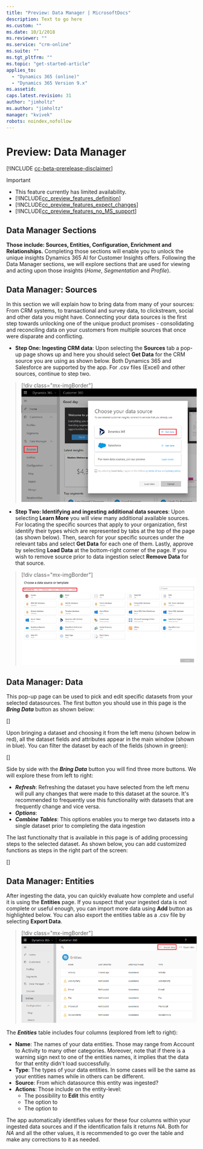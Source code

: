 ```yaml
---
title: "Preview: Data Manager | MicrosoftDocs"
description: Text to go here
ms.custom: ""
ms.date: 10/1/2018
ms.reviewer: ""
ms.service: "crm-online"
ms.suite: ""
ms.tgt_pltfrm: ""
ms.topic: "get-started-article"
applies_to: 
  - "Dynamics 365 (online)"
  - "Dynamics 365 Version 9.x"
ms.assetid: 
caps.latest.revision: 31
author: "jimholtz"
ms.author: "jimholtz"
manager: "kvivek"
robots: noindex,nofollow
---
```

# Preview: Data Manager

[!INCLUDE [cc-beta-prerelease-disclaimer](../includes/cc-beta-prerelease-disclaimer.md)]

> [!IMPORTANT]
> - This feature currently has limited availability.
> - [!INCLUDE[cc_preview_features_definition](../includes/cc-preview-features-definition.md)]  
> - [!INCLUDE[cc_preview_features_expect_changes](../includes/cc-preview-features-expect-changes.md)]  
> - [!INCLUDE[cc_preview_features_no_MS_support](../includes/cc-preview-features-no-ms-support.md)]  

## Data Manager Sections
**Those include: Sources, Entities, Configuration, Enrichment and Relationships.** Completing those sections will enable you to unlock the unique insights Dynamics 365 AI for Customer Insights offers. Following the Data Manager sections, we will explore sections that are used for viewing and acting upon those insights (*Home*, *Segmentation* and *Profile*).

## Data Manager: Sources
In this section we will explain how to bring data from many of your sources: From CRM systems, to transactional and survey data, to clickstream, social and other data you might have. Connecting your data sources is the first step towards unlocking one of the unique product promises - consolidating and reconciling data on your customers from multiple sources that once were disparate and conflicting. 

- **Step One: Ingesting CRM data**: Upon selecting the **Sources** tab a pop-up page shows up and here you should select **Get Data** for the CRM source you are using as shown below. Both Dynamics 365 and Salesforce are supported by the app. For .csv files (Excel) and other sources, continue to step two.

> [!div class="mx-imgBorder"] 
> ![](media/select-sources-get-data.png "Select Get data")

- **Step Two: Identifying and ingesting additional data sources**: Upon selecting **Learn More** you will view many additional available sources. For locating the specific sources that apply to your organization, first identify their types which are represented by tabs at the top of the page (as shown below). Then, search for your specific sources under the relevant tabs and select **Get Data** for each one of them. Lastly, approve by selecting **Load Data** at the bottom-right corner of the page. If you wish to remove source prior to data ingestion select **Remove Data** for that source.

> [!div class="mx-imgBorder"] 
> ![](media/choose-data-source-menu.png "Data source menu")

## Data Manager: Data

This pop-up page can be used to pick and edit specific datasets from your selected datasources. The first button you should use in this page is the ***Bring Data*** button as shown below:

[]

Upon bringing a dataset and choosing it from the left menu (shown below in red), all the dataset fields and attributes appear in the main window (shown in blue). You can filter the dataset by each of the fields (shown in green):

[]

Side by side with the ***Bring Data*** button you will find three more buttons. We will explore these from left to right:
- ***Refresh***: Refreshing the dataset you have selected from the left menu will pull any changes that were made to this dataset at the source. It's recommended to frequently use this functionality with datasets that are frequently change and vice versa. 
- ***Options***: 
- ***Combine Tables***: This options enables you to merge two datasets into a single dataset prior to completing the data ingestion

The last functionalty that is available in this page is of adding processing steps to the selected dataset. As shown below, you can add customized functions as steps in the right part of the screen:

[]

## Data Manager: Entities
After ingesting the data, you can quickly evaluate how complete and useful it is using the **Entities** page. If you suspect that your ingested data is not complete or useful enough, you can import more data using **Add** button as highlighted below. You can also export the entities table as a .csv file by selecting **Export Data**.

> [!div class="mx-imgBorder"] 
> ![](media/scorecard-entities-import-data.png "Entities import data")

The ***Entities*** table includes four columns (explored from left to right): 
- **Name**: The names of your data entities. Those may range from Account to Activity to many other categories. Moreover, note that if there is a warning sign next to one of the entities names, it implies that the data for that entity didn't load successfully. 
- **Type**: The types of your data entities. In some cases will be the same as your entities names while in others can be different.
- **Source**: From which datasource this entity was ingested?
- **Actions**: Those include on the entity-level:
    - The possibility to **Edit** this entity
    - The option to 
    - The option to

The app automatically identifies values for these four columns within your ingested data sources and if the identification fails it returns *NA*. Both for *NA* and all the other values, it is recommended to go over the table and make any corrections to it as needed.
